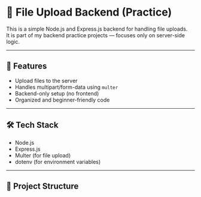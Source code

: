 # 📁 File Upload Backend (Practice)

This is a simple Node.js and Express.js backend for handling file uploads.  
It is part of my backend practice projects — focuses only on server-side logic.

---

## 🚀 Features

- Upload files to the server
- Handles multipart/form-data using `multer`
- Backend-only setup (no frontend)
- Organized and beginner-friendly code

---

## 🛠️ Tech Stack

- Node.js
- Express.js
- Multer (for file upload)
- dotenv (for environment variables)

---

## 📂 Project Structure
